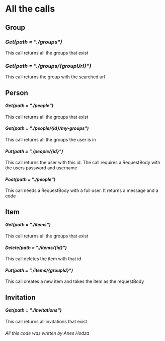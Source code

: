 # All the calls
## **Group**
### _Get(path = "./groups")_
This call returns all the groups that exist
### _Get(path = "./groups/{groupUrl}")_
This call returns the group with the searched url

## **Person**
#### _Get(path = "./people")_
This call returns all the groups that exist

#### _Get(path = "./people/{id}/my-groups")_
This call returns all the groups the user is in

#### _Put(path = "./people/{id}")_
This call returns the user with this id. The call requires a RequestBody with the users password and username

#### _Post(path = "./people")_
This call needs a RequestBody with a full user. It returns a message and a code

## **Item**
#### _Get(path = "./items")_
This call returns all the groups that exist

#### _Delete(path = "./items/{id}")_
This call deletes the item with that id

#### _Put(path = "./items/{groupId}")_
This call creates a new item and takes the item as the requestBody

## **Invitation**
#### _Get(path = "./invitations")_
This call returns all invitations that exist

###### All this code was written by Anes Hodza